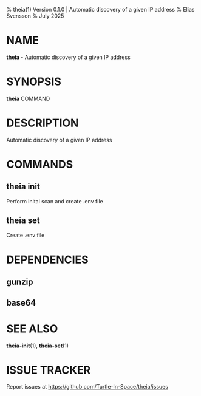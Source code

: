 % theia(1) Version 0.1.0 | Automatic discovery of a given IP address
% Elias Svensson
% July 2025

NAME
==================================================

**theia** - Automatic discovery of a given IP address

SYNOPSIS
==================================================

**theia** COMMAND

DESCRIPTION
==================================================

Automatic discovery of a given IP address


COMMANDS
==================================================

theia init
--------------------------------------------------

Perform inital scan and create .env file

theia set
--------------------------------------------------

Create .env file


DEPENDENCIES
==================================================

gunzip
--------------------------------------------------


base64
--------------------------------------------------


SEE ALSO
==================================================

**theia-init**(1), **theia-set**(1)

# ISSUE TRACKER
Report issues at https://github.com/Turtle-In-Space/theia/issues
